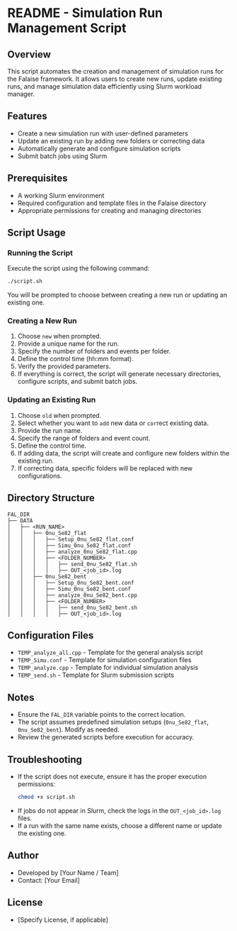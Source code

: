 # README - Simulation Run Management Script

## Overview
This script automates the creation and management of simulation runs for the Falaise framework. It allows users to create new runs, update existing runs, and manage simulation data efficiently using Slurm workload manager.

## Features
- Create a new simulation run with user-defined parameters
- Update an existing run by adding new folders or correcting data
- Automatically generate and configure simulation scripts
- Submit batch jobs using Slurm

## Prerequisites
- A working Slurm environment
- Required configuration and template files in the Falaise directory
- Appropriate permissions for creating and managing directories

## Script Usage
### Running the Script
Execute the script using the following command:
```sh
./script.sh
```
You will be prompted to choose between creating a new run or updating an existing one.

### Creating a New Run
1. Choose `new` when prompted.
2. Provide a unique name for the run.
3. Specify the number of folders and events per folder.
4. Define the control time (hh:mm format).
5. Verify the provided parameters.
6. If everything is correct, the script will generate necessary directories, configure scripts, and submit batch jobs.

### Updating an Existing Run
1. Choose `old` when prompted.
2. Select whether you want to `add` new data or `cor`rect existing data.
3. Provide the run name.
4. Specify the range of folders and event count.
5. Define the control time.
6. If adding data, the script will create and configure new folders within the existing run.
7. If correcting data, specific folders will be replaced with new configurations.

## Directory Structure
```
FAL_DIR
├── DATA
│   ├── <RUN_NAME>
│   │   ├── 0nu_Se82_flat
│   │   │   ├── Setup_0nu_Se82_flat.conf
│   │   │   ├── Simu_0nu_Se82_flat.conf
│   │   │   ├── analyze_0nu_Se82_flat.cpp
│   │   │   ├── <FOLDER_NUMBER>
│   │   │   │   ├── send_0nu_Se82_flat.sh
│   │   │   │   ├── OUT_<job_id>.log
│   │   ├── 0nu_Se82_bent
│   │   │   ├── Setup_0nu_Se82_bent.conf
│   │   │   ├── Simu_0nu_Se82_bent.conf
│   │   │   ├── analyze_0nu_Se82_bent.cpp
│   │   │   ├── <FOLDER_NUMBER>
│   │   │   │   ├── send_0nu_Se82_bent.sh
│   │   │   │   ├── OUT_<job_id>.log
```

## Configuration Files
- `TEMP_analyze_all.cpp` - Template for the general analysis script
- `TEMP_Simu.conf` - Template for simulation configuration files
- `TEMP_analyze.cpp` - Template for individual simulation analysis
- `TEMP_send.sh` - Template for Slurm submission scripts

## Notes
- Ensure the `FAL_DIR` variable points to the correct location.
- The script assumes predefined simulation setups (`0nu_Se82_flat`, `0nu_Se82_bent`). Modify as needed.
- Review the generated scripts before execution for accuracy.

## Troubleshooting
- If the script does not execute, ensure it has the proper execution permissions:
  ```sh
  chmod +x script.sh
  ```
- If jobs do not appear in Slurm, check the logs in the `OUT_<job_id>.log` files.
- If a run with the same name exists, choose a different name or update the existing one.

## Author
- Developed by [Your Name / Team]
- Contact: [Your Email]

## License
- [Specify License, if applicable]

